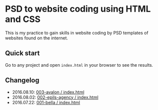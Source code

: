 # PSD to website coding using HTML and CSS

This is my practice to gain skills in website coding by PSD templates of websites found on the internet.

## Quick start

Go to any project and open `index.html` in your browser to see the results.

## Changelog

- 2016.08.10: [003-avalon / index.html](003-avalon/index.html)
- 2016.08.02: [002-epils-agency / index.html](002-epils-agency/index.html)
- 2016.07.22: [001-bella / index.html](001-bella/index.html)